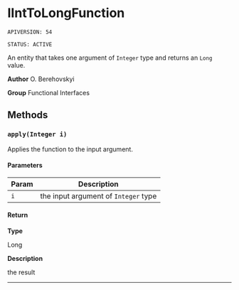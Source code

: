 # IIntToLongFunction

`APIVERSION: 54`

`STATUS: ACTIVE`

An entity that takes one argument of `Integer` type and returns an `Long` value.


**Author** O. Berehovskyi


**Group** Functional Interfaces

## Methods
### `apply(Integer i)`

Applies the function to the input argument.

#### Parameters
|Param|Description|
|---|---|
|`i`|the input argument of `Integer` type|

#### Return

**Type**

Long

**Description**

the result

---

